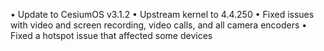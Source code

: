 



• Update to CesiumOS v3.1.2
• Upstream kernel to 4.4.250
• Fixed issues with video and screen recording, video calls, and all camera encoders
• Fixed a hotspot issue that affected some devices
